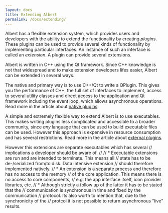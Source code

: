 ```yaml
---
layout: docs
title: Extending Albert
permalink: /docs/extending/
---
```



Albert has a flexible extension system, which provides users and developers with the ability to extend the functionality by creating *plugins*. These plugins can be used to provide several kinds of functionality by implementing particular interfaces. An instance of such an interface is called an *extension*. A plugin can provide several extensions.

Albert is written in C++ using the Qt framework. Since C++ knowledge is not that widespread and to make extension developers lifes easier, Albert can be extended in several ways.

The native and primary way is to use C++/Qt to write a QPlugin. This gives you the performance of C++, the full set of interfaces to implement, access to several utility classes and direct access to the application and Qt framework including the event loop, which allows asynchronous operations. Read more in the article about [native plugins](/docs/extending/native/).

A simple and extremely flexible way to extend Albert is to use executables. This makes writing plugins less complicated and accessible to a broader community, since *any* language that can be used to build executable files can be used. However this approach is expensive in resource consumption and has several restrictions. Read more in the article about [external plugins](/docs/extending/external/).



However this extensions are separate executables which has several
// implications a developer should be aware of.
//
// * Executable extensions are run and are intended to terminate. This means all
//   state has to be de-/serialized from/to disk. Data intensive extension
//   should therefore implemented natively.
// * An extension is a separate process and therefore has no access to the memory
//   of the core application. This means there is no access to core components,
//   e.g. the app interface itself, icon provider libraries, etc.
// * Although strictly a follow up of the latter it has to be stated that the
//   communication is synchronous in time and fixed by the communication
//   protocol. Its also worth to mention that, due to the synchronicity of the
//   protcol it is not possible to return asynchronous "live" results.
